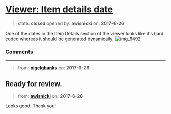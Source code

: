 # [Viewer: Item details date](https://github.com/livingstoneonline/livingstoneonline/issues/157)

> state: **closed** opened by: **awisnicki** on: **2017-6-26**

One of the dates in the Item Details section of the viewer looks like it&#x27;s hard coded whereas it should be generated dynamically.
![img_6492](https://user-images.githubusercontent.com/12518623/27544435-c18640c8-5a52-11e7-91aa-d1c0f4883889.PNG)


### Comments

---
> from: [**nigelgbanks**](https://github.com/livingstoneonline/livingstoneonline/issues/157#issuecomment-311633895) on: **2017-6-28**

Ready for review.
---
> from: [**awisnicki**](https://github.com/livingstoneonline/livingstoneonline/issues/157#issuecomment-311650759) on: **2017-6-28**

Looks good. Thank you!
